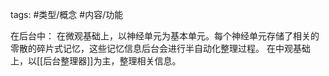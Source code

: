 
tags: #类型/概念 #内容/功能 

在后台中：
在微观基础上，以神经单元为基本单元。每个神经单元存储了相关的零散的碎片式记忆，这些记忆信息后台会进行半自动化整理过程。
在中观基础上，以[[后台整理器]]为主，整理相关信息。